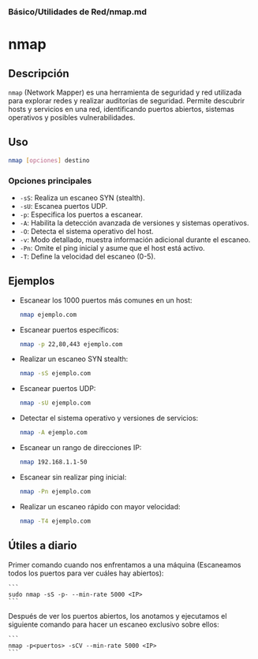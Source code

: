 ### **Básico/Utilidades de Red/nmap.md**

# nmap

## Descripción

`nmap` (Network Mapper) es una herramienta de seguridad y red utilizada para explorar redes y realizar auditorías de seguridad. Permite descubrir hosts y servicios en una red, identificando puertos abiertos, sistemas operativos y posibles vulnerabilidades.

## Uso

```bash
nmap [opciones] destino
```

### Opciones principales

- `-sS`: Realiza un escaneo SYN (stealth).
- `-sU`: Escanea puertos UDP.
- `-p`: Especifica los puertos a escanear.
- `-A`: Habilita la detección avanzada de versiones y sistemas operativos.
- `-O`: Detecta el sistema operativo del host.
- `-v`: Modo detallado, muestra información adicional durante el escaneo.
- `-Pn`: Omite el ping inicial y asume que el host está activo.
- `-T`: Define la velocidad del escaneo (0-5).

## Ejemplos

- Escanear los 1000 puertos más comunes en un host:
  
  ```bash
  nmap ejemplo.com
  ```

- Escanear puertos específicos:
  
  ```bash
  nmap -p 22,80,443 ejemplo.com
  ```

- Realizar un escaneo SYN stealth:
  
  ```bash
  nmap -sS ejemplo.com
  ```

- Escanear puertos UDP:
  
  ```bash
  nmap -sU ejemplo.com
  ```

- Detectar el sistema operativo y versiones de servicios:
  
  ```bash
  nmap -A ejemplo.com
  ```

- Escanear un rango de direcciones IP:
  
  ```bash
  nmap 192.168.1.1-50
  ```

- Escanear sin realizar ping inicial:
  
  ```bash
  nmap -Pn ejemplo.com
  ```

- Realizar un escaneo rápido con mayor velocidad:
  
  ```bash
  nmap -T4 ejemplo.com
  ```


## Útiles a diario

Primer comando cuando nos enfrentamos a una máquina (Escaneamos todos los puertos para ver cuáles hay abiertos):

    ```
    sudo nmap -sS -p- --min-rate 5000 <IP>
    ```

Después de ver los puertos abiertos, los anotamos y ejecutamos el siguiente comando para hacer un escaneo exclusivo sobre ellos:

    ```
    nmap -p<puertos> -sCV --min-rate 5000 <IP>
    ```


